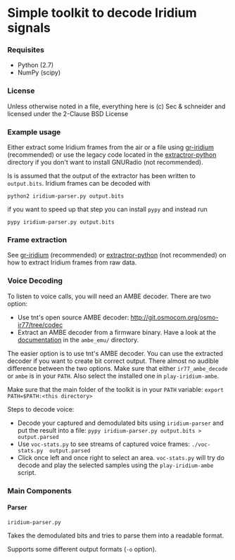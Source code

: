 # Simple toolkit to decode Iridium signals

### Requisites

 * Python (2.7)
 * NumPy (scipy)

### License

Unless otherwise noted in a file, everything here is (c) Sec & schneider and licensed under the 2-Clause BSD License

### Example usage
Either extract some Iridium frames from the air or a file using [gr-iridium](https://github.com/muccc/gr-iridium) (recommended) or use the legacy code located in the [extractror-python](extractor-python/) directory if you don't want to install GNURadio (not recommended).

Is is assumed that the output of the extractor has been written to `output.bits`. Iridium frames can be decoded with

    python2 iridium-parser.py output.bits

if you want to speed up that step you can install `pypy` and instead run 

    pypy iridium-parser.py output.bits

### Frame extraction
See  [gr-iridium](https://github.com/muccc/gr-iridium) (recommended) or [extractror-python](extractor-python/) (not recommended) on how to extract Iridium frames from raw data.

### Voice Decoding
To listen to voice calls, you will need an AMBE decoder. There are two option:
 - Use tnt's open source AMBE decoder: http://git.osmocom.org/osmo-ir77/tree/codec
 - Extract an AMBE decoder from a firmware binary. Have a look at the [documentation](ambe_emu/Readme.md) in the `ambe_emu/` directory.

The easier option is to use tnt's AMBE decoder. You can use the extracted decoder if you want to create bit correct output. There almost no audible difference between the two options. Make sure that either `ir77_ambe_decode` or `ambe` is in your `PATH`. Also select the installed one in `play-iridium-ambe`.

Make sure that the main folder of the toolkit is in your `PATH` variable: `export PATH=$PATH:<this directory>`

Steps to decode voice:
 - Decode your captured and demodulated bits using `iridium-parser` and put the result into a file: `pypy iridium-parser.py output.bits > output.parsed`
 - Use `voc-stats.py` to see streams of captured voice frames: `./voc-stats.py  output.parsed`
 - Click once left and once right to select an area. `voc-stats.py` will try do decode and play the selected samples using the `play-iridium-ambe` script.


### Main Components

#### Parser

`iridium-parser.py`

Takes the demodulated bits and tries to parse them into a readable format.

Supports some different output formats (`-o` option).

